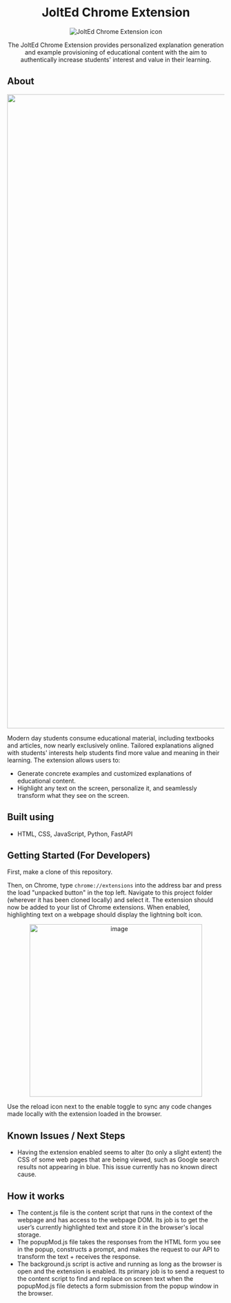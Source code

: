 <!-- PROJECT LOGO -->
<br />
<div align="center">
  <h1 align="center">JoltEd Chrome Extension</h1>
  <img alt="JoltEd Chrome Extension icon" src="https://github.com/ACCELab-UofT/JoltEd-Chrome-Extension/assets/73498725/2101a40c-4f5d-4b7a-b014-c324008f53e8">
  <p align="center">
    The JoltEd Chrome Extension provides personalized explanation generation and example provisioning of educational content with the aim to authentically increase students' interest and value in their learning.
  </p>
</div>


<!-- ABOUT -->
## About
<p align="center">
  <img width="1470" alt="Screenshot 2023-11-03 at 3 32 57 PM" src="https://github.com/ACCELab-UofT/JoltEd-Chrome-Extension/assets/73498725/113bd8ad-c22b-4f98-89b1-d51bee5e4af1">
</p>

Modern day students consume educational material, including textbooks and articles, now nearly exclusively online. Tailored explanations aligned with students' interests help students find more value and meaning in their learning. The extension allows users to:
* Generate concrete examples and customized explanations of educational content.
* Highlight any text on the screen, personalize it, and seamlessly transform what they see on the screen. 

## Built using
* HTML, CSS, JavaScript, Python, FastAPI


<!-- LICENSE -->
## Getting Started (For Developers)
First, make a clone of this repository.

Then, on Chrome, type ```chrome://extensions``` into the address bar and press the load "unpacked button" in the top left. Navigate to this project folder (wherever it has been cloned locally) and select it. The extension should now be added to your list of Chrome extensions. When enabled, highlighting text on a webpage should display the lightning bolt icon.

<p align="center">
  <img width="400" alt="image" src="https://github.com/jaeyonglee3/JoltEd-Chrome-Extension/assets/73498725/e6fb9bbe-5adc-479f-a264-38dfd508aeae">
</p>

Use the reload icon next to the enable toggle to sync any code changes made locally with the extension loaded in the browser. 

## Known Issues / Next Steps
* Having the extension enabled seems to alter (to only a slight extent) the CSS of some web pages that are being viewed, such as Google search results not appearing in blue. This issue currently has no known direct cause.

## How it works
* The content.js file is the content script that runs in the context of the webpage and has access to the webpage DOM. Its job is to get the user’s currently highlighted text and store it in the browser's local storage. 
* The popupMod.js file takes the responses from the HTML form you see in the popup, constructs a prompt, and makes the request to our API to transform the text + receives the response. 
* The background.js script is active and running as long as the browser is open and the extension is enabled. Its primary job is to send a request to the content script to find and replace on screen text when the popupMod.js file detects a form submission from the popup window in the browser.
